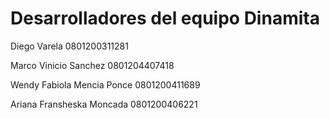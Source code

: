 # Desarrolladores del equipo Dinamita
Diego Varela 
0801200311281

Marco Vinicio Sanchez
0801204407418

Wendy Fabiola Mencia Ponce 
0801200411689

Ariana Fransheska Moncada 
0801200406221